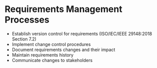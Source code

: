 # Requirements Management Processes
- Establish version control for requirements (ISO/IEC/IEEE 29148:2018 Section 7.2)
- Implement change control procedures
- Document requirements changes and their impact
- Maintain requirements history
- Communicate changes to stakeholders